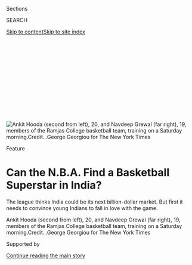 <div id="app">

<div>

<div>

<div>

<div class="NYTAppHideMasthead css-ikk3s8 e1suatyy0">

<div class="section css-133zg39 e1suatyy2">

<div class="css-eph4ug er09x8g0">

<div class="css-6n7j50">

</div>

<span class="css-1dv1kvn">Sections</span>

<div class="css-10488qs">

<span class="css-1dv1kvn">SEARCH</span>

</div>

[Skip to content](#site-content)[Skip to site
index](#site-index)

</div>

<div class="css-10698na e1huz5gh0">

</div>

</div>

</div>

</div>

<div data-aria-hidden="false">

<div id="site-content" data-role="main">

<div>

<div class="css-1aor85t" style="opacity:0.000000001;z-index:-1;visibility:hidden">

<div class="css-1hqnpie">

<div class="css-epjblv">

<span class="css-z6pdnw">Can the N.B.A. Find a Basketball Superstar in
India?</span>

</div>

<div class="css-k008qs">

<div class="css-1iwv8en">

<span class="css-18z7m18"></span>

<div>

<div>

</div>

</div>

</div>

<span class="css-1n6z4y"></span>

<div class="css-1705lsu">

<div class="css-4xjgmj">

<div class="css-4skfbu" data-role="toolbar" data-aria-label="Social Media Share buttons, Save button, and Comments Panel with current comment count" data-testid="share-tools">

  - 
  - 
  - 
  - 
    
    <div class="css-6n7j50">
    
    </div>

  - 
  - 

</div>

</div>

</div>

</div>

</div>

</div>

<div class="css-11qgg8s">

</div>

<div id="fullBleedHeaderContent">

<div class="css-9fsmc8">

![<span class="css-i48y28 e13ogyst0" data-aria-hidden="true">Ankit Hooda
(second from left), 20, and Navdeep Grewal (far right), 19, members of
the Ramjas College basketball team, training on a Saturday
morning.</span><span class="css-ach9cc e1z0qqy90" itemprop="copyrightHolder"><span class="css-1ly73wi e1tej78p0">Credit...</span><span><span>George
Georgiou for The New York
Times</span></span></span>](https://static01.graylady3jvrrxbe.onion/images/2019/10/06/magazine/06mag-indiannba/06mag-indiannba-articleLarge.jpg?quality=75&auto=webp&disable=upscale)

</div>

<div class="css-1aqq9tq">

Feature

<div class="css-1vkm6nb ehdk2mb0">

# Can the N.B.A. Find a Basketball Superstar in India?

</div>

The league thinks India could be its next billion-dollar market. But
first it needs to convince young Indians to fall in love with the game.

</div>

<div class="css-nwzfg5 e1gnum310">

<span class="css-1f9pvn2 magazine">Ankit Hooda (second from left), 20,
and Navdeep Grewal (far right), 19, members of the Ramjas College
basketball team, training on a Saturday
morning.</span><span class="css-ach9cc e1z0qqy90" itemprop="copyrightHolder"><span class="css-1ly73wi e1tej78p0">Credit...</span><span><span>George
Georgiou for The New York Times</span></span></span>

</div>

<div id="sponsor-wrapper" class="css-1hyfx7x">

<div id="sponsor-slug" class="css-19vbshk">

Supported by

</div>

[Continue reading the main
story](#after-sponsor)

<div id="sponsor" class="ad sponsor-wrapper" style="text-align:center;height:100%;display:block">

</div>

<div id="after-sponsor">

</div>

</div>

<div class="css-1fl1393 e1gnum311">

<div class="css-18e8msd">

<div class="css-vp77d3 epjyd6m0">

<div class="css-1baulvz">

By <span class="css-1baulvz last-byline" itemprop="name">Reid
Forgrave</span>

</div>

</div>

  - 
    
    <div class="css-1ea1lzw e16638kd2">
    
    Oct. 3,
    2019
    
    </div>

  - 
    
    <div class="css-4xjgmj">
    
    <div class="css-d8bdto" data-role="toolbar" data-aria-label="Social Media Share buttons, Save button, and Comments Panel with current comment count" data-testid="share-tools">
    
      - 
      - 
      - 
      - 
        
        <div class="css-6n7j50">
        
        </div>
    
      - 
      - 
    
    </div>
    
    </div>

</div>

</div>

</div>

<div class="section meteredContent css-1r7ky0e" name="articleBody" itemprop="articleBody">

<div class="css-1fanzo5 StoryBodyCompanionColumn">

<div class="css-53u6y8">

<span class="css-ggqk20 ethc9we0">T</span>he soupy morning air in one of
the world’s most polluted cities had all but cleared by the time
Saturday morning’s outdoor practice ended for the men’s basketball team
at Ramjas College. If players had to wait out New Delhi’s smog, they
would never practice, because there are few indoor courts in India.
Ankit Hooda, a 20-year-old student who is one of the team’s best
players, lingered on the court and laughed as his friend showed off a
right ring finger that was dripping blood. Moments before, his teammate,
Navdeep Grewal, had sliced the finger on the metal rim while dunking the
ball. For Grewal, who is 19, playing this sport is a joy. Grewal is the
son of a military man, firmly ensconced in India’s middle class. Hooda,
however, is not from the same class. To him, basketball means much more.

Hooda is shorter than Grewal but a better shooter. The wallpaper on his
phone shows J.J. Redick, the New Orleans Pelicans’ guard, one of the
best shooters in the N.B.A. Hooda is from a three-room house in Haryana,
a state in northern India. His father grows wheat and rice on a 15-acre
farm, where Hooda grew up a farmhand, feeding and milking cows, hitching
the bull to the plow to sow seeds and spread fertilizer. Farming was not
the life he wanted, though. By Indian standards, his family was not
poor, but he felt stuck, a city boy in a country life. The first time he
heard about basketball, when he was 14, it sounded like a way out.

Through his teens, Hooda woke up at 5 in the morning to train: skipping
rope, doing push-ups, running stairs. After school, he biked to the only
court around. He has found inspiration in the few Indian players who
have come close to reaching the N.B.A. — [Satnam
Singh](https://www.nytimes3xbfgragh.onion/2015/07/30/world/asia/satnam-singh-india-nba-basketball.html),
the first Indian-born player selected in the N.B.A. draft, in 2015;
[Amjyot Singh](https://gleague.nba.com/player/amjyot-singh/), who has
played in the N.B.A.’s minor-league system; and [Princepal
Singh](https://in.nba.com/news/princepal-singh-latest-punjabi-star-make-basketball-headlines-jr-nba-academy-india/1pfhe26tjegbl1tc2p7udtphhx),
an 18-year-old near-seven-footer who is now considered India’s top
N.B.A. prospect — and he knows that if a player from India makes it to
the N.B.A., his sport would become a national phenomenon. But he is
realistic. Above all, he wants to ensure financial security and a more
suitable path for himself: a government job as a physics teacher.

</div>

</div>

<div class="css-1fanzo5 StoryBodyCompanionColumn">

<div class="css-53u6y8">

“I wouldn’t have gotten admission to this college if I was not playing
basketball,” Hooda told me in Hindi through an interpreter. Many Indian
colleges have athlete quotas they have to fill, as part of the national
government’s effort to improve the country’s sports performances; that’s
how Hooda got in. “It’s not that basketball will be a means to my life.
But basketball will remain a passion forever. It’s a way of life for me.
There are so many courts being put up in various colleges and schools.
Once you put up the courts, people will say: ‘What is that he’s playing?
Is that basketball?’ ”

</div>

</div>

<div class="css-79elbk" data-testid="photoviewer-wrapper">

<div class="css-z3e15g" data-testid="photoviewer-wrapper-hidden">

</div>

<div class="css-1a48zt4 ehw59r15" data-testid="photoviewer-children">

![<span class="css-i48y28 e13ogyst0" data-aria-hidden="true">Marc
Pullés, head of basketball operations for N.B.A. India, putting on a
“train the trainer” clinic for physical-education teachers in
Bangalore.</span><span class="css-ach9cc e1z0qqy90" itemprop="copyrightHolder"><span class="css-1ly73wi e1tej78p0">Credit...</span><span>George
Georgiou for The New York
Times</span></span>](https://static01.graylady3jvrrxbe.onion/images/2019/10/06/magazine/06mag-indiannba-02/06mag-indiannba-02-articleLarge.jpg?quality=75&auto=webp&disable=upscale)

</div>

</div>

<div class="css-1fanzo5 StoryBodyCompanionColumn">

<div class="css-53u6y8">

The car-horn-heavy soundtrack of urban India played in the background.
Nearby, a street vendor carried a sizzling skillet of kebabs on his head
and a group of 50 students played cricket. Basketball has not yet fully
captured the Indian imagination — Hooda guessed that only a tiny
percentage of the students in his college, which is part of the
University of Delhi system, are avid basketball players — but it was
noteworthy that, after the men’s team finished, a group of 10 or so
students walked onto the court and started shooting. One wore a Jordan
Brand Nike sweatshirt. “Basketball is as American as you can get,” Hooda
told me. “It’s like when you go to America and ask to find cricketers.
That’s how it is trying to find basketballers here.”

That is changing. While cricket is still the country’s dominant sport —
the 2019 International Cricket Council World Cup attracted 545 million
Indian viewers, far exceeding the entire population of the United States
— plenty see basketball as a faster-paced alternative, fit for a country
that’s simultaneously urbanizing and getting younger. The N.B.A. has
invested accordingly: Its projects include a youth basketball program
that it claims has reached 10 million Indian children; an N.B.A.-run
basketball academy located outside New Delhi that houses, educates and
trains two dozen teenagers full time; and the hosting of the N.B.A.’s
first preseason games in India, when the Sacramento Kings play the
Indiana Pacers in Mumbai this month. At a September rally in Houston for
India’s prime minister, Narendra Modi, President Trump touted the
upcoming games and asked, “[Am I
invited](https://www.youtube.com/watch?v=iXwnrB0OkrU)?” Afterward, the
[Hindustan
Times](https://www.hindustantimes.com/india-news/am-i-invited-mr-prime-minister-trump-on-india-s-first-nba-game/story-15hW9MfyEAwyO1FtrpPT4M.html)
referred to the N.B.A. as “the latest U.S. export to India.”

Scenes like the one at Ramjas College are becoming more common
throughout India. In a farming village newly encroached upon by New
Delhi’s sprawl, a teenage boy wakes up in his family’s one-room
apartment before dawn and turns the television on to an N.B.A. game
broadcast in Hindi. In an upper-class development down the road,
promising teenage prospects train in that N.B.A.-funded academy, its
avowed goal to produce the first Indian N.B.A. player. Some 1,300 miles
south, in Bangalore, a teenage girl prepares to leave for the United
States as the second Indian woman to secure a Division I college
basketball scholarship. Down the road, hundreds of physical-education
teachers meet in an outdoor stadium and receive instructions in a
Basketball 101 class: “The team with the ball is on offense. They try to
score points by shooting the ball through the hoop.” In Mumbai,
thousands have gathered for years at outdoor courts on rainy summer
evenings for the Monsoon League, where the games go late into the night
in a partylike setting.

“I call India a raucous democracy — its colors, its smells, its spices,”
[Vivek Ranadivé, chairman of the
Kings](https://www.nytimes3xbfgragh.onion/2019/10/03/sports/vivek-ranadive-sacramento-kings.html)
and the first person of Indian descent to own an N.B.A. franchise, told
me. “If there was a country that was a symbol of basketball, to me
India’s that country. Basketball is color. It’s a spectacle. It’s
nonstop action. It’s celebrity. It’s
music.”

</div>

</div>

<div class="css-79elbk" data-testid="photoviewer-wrapper">

<div class="css-z3e15g" data-testid="photoviewer-wrapper-hidden">

</div>

<div class="css-1a48zt4 ehw59r15" data-testid="photoviewer-children">

<div class="css-1xdhyk6 erfvjey0">

<span class="css-1ly73wi e1tej78p0">Image</span>

<div class="css-zjzyr8">

<div data-testid="lazyimage-container" style="height:257.77777777777777px">

</div>

</div>

</div>

<span class="css-i48y28 e13ogyst0" data-aria-hidden="true">The N.B.A.
Basketball School at Ramagya School,
Noida.</span><span class="css-ach9cc e1z0qqy90" itemprop="copyrightHolder"><span class="css-1ly73wi e1tej78p0">Credit...</span><span>George
Georgiou for The New York Times</span></span>

</div>

</div>

<div class="css-1fanzo5 StoryBodyCompanionColumn">

<div class="css-53u6y8">

It is, Ranadivé believes, the perfect sport for India. “I won’t be
greedy and say we’re going to replace cricket as the national pastime,”
he says. “But I’ll be greedy and say we’ll become a strong No. 2.”

*\[*[*Read a profile of Vivek
Ranadivé*](https://www.nytimes3xbfgragh.onion/2019/10/03/sports/vivek-ranadive-sacramento-kings.html)*.\]*

**When Adam Silver,** the commissioner of the N.B.A., started working
full time for the league, he was a 30-year-old lawyer whose first
assignment was to write a position paper about the Dream Team. It was
1992, and the American men’s Olympic basketball team, whose stars
included Michael Jordan, Magic Johnson and Larry Bird, was about to
become a sensation at the Summer Games in Barcelona. At the time, the
N.B.A. was lukewarm about allowing its American stars to compete in the
Olympics, but Silver argued it was best not just for the N.B.A. but also
for the sport. As Silver ascended to the top of the N.B.A.’s hierarchy,
he noticed that two phenomena tended to account for how young
international players became interested in basketball. One was the Dream
Team. The other was Michael Jordan videos. The lessons he took from this
observation have become accepted wisdom: Expanding the N.B.A.’s global
reach is as much about selling individual stars as about selling the
sport itself.

In the nearly three decades since the Dream Team won the gold medal, the
N.B.A. has become an increasingly international league, with roughly a
quarter of its players coming from outside the United States, up from
less than 5 percent at around the time of the Barcelona Olympics. Last
season underscored just how global the N.B.A. has become. The Toronto
Raptors were the first team from outside the United States to win a
championship, and international players virtually swept the
end-of-season awards. The M.V.P. was Giannis Antetokounmpo, born in
Greece to Nigerian immigrants. The rookie of the year was Luka Doncic,
who comes from Slovenia and whose game blossomed in Spain. The defensive
player of the year was Rudy Gobert, from France, and the most improved
player was Pascal Siakam, from Cameroon. That same month, Rui Hachimura
became the first Japanese player selected in the first round of the
N.B.A. draft.

Benchmarks like these show how far the league has come from the days
when Silver’s predecessor as commissioner, David Stern, shipped video
cassettes to Italy in the 1980s so recorded games could be broadcast a
week later. The international push has been decades in the making. In
1987, at the McDonald’s Open in Milwaukee, the Soviet national team
played the Milwaukee Bucks and a professional Italian team. The next
year, the Atlanta Hawks, then owned by Ted Turner, toured the Soviet
Union. The first regular-season games to take place abroad followed in
1990, when the Phoenix Suns and Utah Jazz played each other twice in
Tokyo. The league now regularly puts on in-season games in cities like
London and Mexico City, and preseason games worldwide — in China, Spain,
the Philippines, Brazil. The N.B.A.’s growth abroad is especially
striking when contrasted with that of the N.F.L., an older league that,
despite its own efforts to appeal to international audiences, still has
not gained a lasting foothold overseas. Major League Baseball has found
audiences in Latin America and parts of Asia, but its spread has not
been as swift and
broad.

</div>

</div>

<div class="css-79elbk" data-testid="photoviewer-wrapper">

<div class="css-z3e15g" data-testid="photoviewer-wrapper-hidden">

</div>

<div class="css-1a48zt4 ehw59r15" data-testid="photoviewer-children">

<div class="css-1xdhyk6 erfvjey0">

<span class="css-1ly73wi e1tej78p0">Image</span>

<div class="css-zjzyr8">

<div data-testid="lazyimage-container" style="height:257.77777777777777px">

</div>

</div>

</div>

<span class="css-i48y28 e13ogyst0" data-aria-hidden="true">Farooque
Shaikh (far left, in back) coaching at the Mastan Y.M.C.A. in the
Nagpada district of
Mumbai.</span><span class="css-ach9cc e1z0qqy90" itemprop="copyrightHolder"><span class="css-1ly73wi e1tej78p0">Credit...</span><span>George
Georgiou for The New York Times</span></span>

</div>

</div>

<div class="css-1fanzo5 StoryBodyCompanionColumn">

<div class="css-53u6y8">

Global expansion is one of Silver’s key goals. He took his first big
foreign trip as N.B.A. commissioner shortly after getting the job in
2014 — to India, with Ranadivé. Silver wants the portion of the league’s
revenue that comes from international sources to rise from its current
20 percent to 50 percent within 20 years. For that to happen, the league
must cultivate more global stars. As part of the effort, it has so far
established seven basketball training centers around the world. The
N.B.A. Academy India opened in 2017; the other academies are in
Australia, Mexico, Senegal and China, which has three. The sport’s
explosive growth in China stokes — and offers guidance for — the
N.B.A.’s ambitions in India. Basketball was introduced to China in the
1890s. The country fielded an Olympic team in 1936, and in the 1980s
Stern met with officials from its state-run television network to
broadcast games there. By 1994, CCTV was broadcasting every game of the
N.B.A. Finals. But the sport didn’t truly take off in China until 2002,
when the Houston Rockets used the No. 1 overall pick to draft Yao Ming,
a 7-foot-6 center from Shanghai. More than 200 million Chinese watched
Yao’s first game. Basketball is now one of the most popular sports in
the country, and the N.B.A. says its operations there are valued at more
than $4 billion.

</div>

</div>

<div class="css-1fanzo5 StoryBodyCompanionColumn">

<div class="css-53u6y8">

[*\[Read about the struggles of the
W.N.B.A.\]*](https://www.nytimes3xbfgragh.onion/2019/09/02/magazine/wnba-atlanta-dream.html)

The N.B.A.’s recent focus on India seeks to bolster the basketball
infrastructure there, from grass roots to the highest level. With
India’s population poised to surpass China’s, its 1.3 billion people
represent a huge potential market for the N.B.A. But for an enterprise
that surpassed $8 billion in revenue in the 2017-18 season while basking
in the glow of its association with progressive politics, the N.B.A.’s
India venture presents a challenge. For all its economic growth and
nouveau riches — more billionaires reside in India than anywhere other
than the U.S., China and Germany, according to Forbes — the country is
still impoverished. Its poverty rate, upward of 21 percent, is one of
the world’s highest. The per capita gross domestic product in 2018
ranked 142nd out of 187 countries, according to the International
Monetary Fund, and the per capita income is roughly $150 a month. But
the N.B.A. isn’t in India on a charity mission. It wants to find the
first Indian basketball star.

There’s something of a paradox in this endeavor to turn India into the
N.B.A.’s next frontier: The N.B.A. needs that single, Yao Ming-like
superstar to boost the sport’s popularity, yet a widespread Indian
basketball culture is probably needed to create that superstar. The
N.B.A. is trying. India’s Jr. N.B.A. program — the league’s
international youth program for children from 6 to 14 — is by far the
world’s largest. The N.B.A. has trained more than 10,000 Indian
physical-education teachers and staged more than 1,500 grass-roots
events in 34 Indian cities. N.B.A. All-Stars like Kevin Durant have
visited. Four Indian television networks broadcast more than 300 live
N.B.A. games a season, including 85 with Hindi commentary, and during
the 2017-18 season — the first in which the N.B.A. Finals were broadcast
in both English and Hindi — the games captured more than 91 million
viewers. As the N.B.A. scours India for a unicorn-like breakout player,
it’s also doing something else: spreading the N.B.A.’s vision of itself
as the embodiment of select American virtues. It’s an evangelistic
impulse that has been a part of the sport since its creation.

**High above Midtown** Manhattan, in the 52-story Olympic Tower, 7,000
miles from where the Ramjas College team practices on a dusty outdoor
court, Silver suddenly materialized in a conference room overlooking St.
Patrick’s Cathedral one afternoon last December. His white dress shirt
partly untucked, he appeared quite caffeinated, speeding through
sentences like Russell Westbrook on a fast break. Silver swept through
an array of topics — the phenom Zion Williamson, then playing at
Silver’s alma mater, Duke University, on his way to becoming the No. 1
pick in the draft; the success of small-market teams in San Antonio and
Oklahoma City — before he got to the N.B.A.’s ambitions in India and how
the league sells itself as a global
brand.

</div>

</div>

<div class="css-79elbk" data-testid="photoviewer-wrapper">

<div class="css-z3e15g" data-testid="photoviewer-wrapper-hidden">

</div>

<div class="css-1a48zt4 ehw59r15" data-testid="photoviewer-children">

<div class="css-1xdhyk6 erfvjey0">

<span class="css-1ly73wi e1tej78p0">Image</span>

<div class="css-zjzyr8">

<div data-testid="lazyimage-container" style="height:257.77777777777777px">

</div>

</div>

</div>

<span class="css-i48y28 e13ogyst0" data-aria-hidden="true">Pranav Prince
(front, center), 15, a 6-foot-6 player whom coaches consider one of the
most promising young Indian
prospects.</span><span class="css-ach9cc e1z0qqy90" itemprop="copyrightHolder"><span class="css-1ly73wi e1tej78p0">Credit...</span><span>George
Georgiou for The New York Times</span></span>

</div>

</div>

<div class="css-1fanzo5 StoryBodyCompanionColumn">

<div class="css-53u6y8">

Basketball has already, Silver believes, become one of two truly global
sports, alongside soccer: “I don’t think it’s an accident they are both
round balls,” he said. “One you use your feet, one you use your hands.”
But there’s more to its appeal than simplicity and minimal equipment
needs. Even though the N.B.A.’s international push was never intended to
serve as an extension of American soft power, it plays — and embraces —
that role. This comes up often when Silver travels to places where the
N.B.A. is seeking to expand.

Government officials abroad and N.B.A. business partners, Silver told
me, “turn the conversation back to American values and to the history of
the league, the principles that underlie this league — which to me are
often the things that we’ve been in the news for, in essence players
speaking out on important issues to them, including political issues.”
His subtext: The N.B.A. celebrates its identity as the most outwardly
politically progressive of the American sports leagues.

Basketball has been linked to spreading values and influence ever since
its beginning. James Naismith, who invented the game in 1891, was a
follower of the “muscular Christianity” movement, which held that
athleticism and discipline could lead not just to physical development
of the body but also to moral development of the soul. For him,
basketball — not an explicitly Christian game, but one that eschewed
violence and encouraged teamwork and character development — was an
evangelical tool. Within a few years of Naismith’s inventing the game at
the International Y.M.C.A. Training School in Springfield, Mass.,
missionaries introduced it to China. Missionaries did the same in
France, Turkey and Brazil.

</div>

</div>

<div class="css-1fanzo5 StoryBodyCompanionColumn">

<div class="css-53u6y8">

Part of the N.B.A.’s delicate balance overseas is the league’s alignment
with progressive politics. This means more than vague memes of
flag-waving and apple pie. It includes LeBron James publicly condemning
police violence against black men; Steve Kerr, the Golden State Warriors
coach, advocating gun-control legislation; Gregg Popovich, the San
Antonio Spurs coach, criticizing President Trump; and Jason Collins
becoming the first openly gay athlete to play in one of the four major
American sports leagues — and it also happens to be considered the
league in which the players and their union wield the most power in
relation to the teams. As far as Silver is concerned, as long as the
sport itself continues to be more important than the N.B.A. and its
players’ progressive bent — which might not be as eagerly received in
places like authoritarian China — that’s
fine.

</div>

</div>

<div style="max-width:100%;margin:0 auto">

<div class="css-17dprlf" data-id="100000006741003" data-slug="06mag-IndianNba-pullquote1" style="max-width:600px">

</div>

</div>

<div class="css-1fanzo5 StoryBodyCompanionColumn">

<div class="css-53u6y8">

“These are human issues, and they transcend politics,” Silver said.
“When people talk about LeBron’s response to ‘Shut up and dribble’ ” —
the public reprimand of James by Fox News’s Laura Ingraham after he
spoke out on social issues — “I say, ‘Good for LeBron.’ But I also point
out that Bill Russell decades earlier was there at the Lincoln Memorial
during the ‘I Have a Dream’ speech that Martin Luther King Jr. gave.
This has been part of the DNA of this league since its earliest days.”

The N.B.A.’s touting its progressive bona fides can ring hollow at
times: For years it tolerated the racism of the Los Angeles Clippers’
owner, Donald Sterling, for example, before Silver, amid an outcry by
players and the public, pushed him out of the league. But the league has
leaned into its players’ politics during the Trump era. There’s an
obvious counterexample, one that Silver hesitates to acknowledge: the
N.F.L. The controversy that resulted from Colin Kaepernick’s kneeling
during the national anthem in 2016 has been a political flash point ever
since. In his lawsuit against the N.F.L., recently settled, Kaepernick
claimed that the league had blackballed him. The N.B.A. has a
longstanding rule that players must stand for the anthem, but that was
mostly ignored by the media during the Kaepernick saga, even as the
N.F.L. faced intense criticism. Perhaps the politics of many of the
league’s players provide cover for its own anthem policy. But the idea
of America evoked by the N.F.L. is different from its N.B.A. equivalent.
Whether this is partly because the N.B.A.’s gentler vision is more
palatable to an international community, or partly because the N.F.L.’s
endemic violence simply doesn’t sell abroad, the N.F.L. has never taken
off internationally the way the N.B.A. has.

As I got ready to leave the Manhattan conference room, Silver stopped
me. “I want to show you one thing before you leave,” he said. He dashed
into his office, then returned with a marked-up recent copy of The New
York Times. “I actually cut it out to send to my colleagues,” Silver
said, thrusting the folded-up newspaper at me. The front section
included a profile of the president of the Democratic Republic of Congo,
Joseph Kabila, who was stepping down after nearly two war-torn (and
corruption-tinged) decades of rule, in one of the poorest countries on
earth. Silver had marked the second paragraph in red marker: “He enjoys
watching the N.B.A. and gets on with little sleep.”

[*\[The Lonely Mission of India’s sole
luger.\]*](https://www.nytimes3xbfgragh.onion/interactive/2018/02/01/magazine/winter-olympics-luge-india.html)

**When sports are** exported, some things are lost in translation,
others gained. A decade ago, the N.B.A. hired Troy Justice, then the
athletic director at Cincinnati Christian University, as its first
employee in India. Justice moved to Mumbai and saw what he considered a
distinctly Indian style of basketball. The pace was frenetic almost to
the point of being out of control. Coaches taught players to grab a
defensive rebound, cup the ball against their arm, take a cricket hop
and toss the ball over the top for a teammate to chase it down. “Hurry,
hurry\!” coaches would
shout.

</div>

</div>

<div class="css-79elbk" data-testid="photoviewer-wrapper">

<div class="css-z3e15g" data-testid="photoviewer-wrapper-hidden">

</div>

<div class="css-1a48zt4 ehw59r15" data-testid="photoviewer-children">

<div class="css-1xdhyk6 erfvjey0">

<span class="css-1ly73wi e1tej78p0">Image</span>

<div class="css-zjzyr8">

<div data-testid="lazyimage-container" style="height:257.77777777777777px">

</div>

</div>

</div>

<span class="css-i48y28 e13ogyst0" data-aria-hidden="true">Practice at
Dribble Academy, a program created to teach neighborhood kids basketball
in the village of Gejha, in
Noida.</span><span class="css-ach9cc e1z0qqy90" itemprop="copyrightHolder"><span class="css-1ly73wi e1tej78p0">Credit...</span><span>George
Georgiou for The New York Times</span></span>

</div>

</div>

<div class="css-1fanzo5 StoryBodyCompanionColumn">

<div class="css-53u6y8">

“Everything in India moves at a fast pace,” Justice says. “That’s their
style of basketball — find an opening and move forward.” His perspective
evokes the national stereotypes that are said to be reflected in the way
some countries play soccer: The Germans are mechanical, precise and
highly coached; the Brazilians value flair and freedom of expression;
the Spaniards prefer intricate passing and elegance. Indian basketball
was a messy and frantic beauty. Justice wanted to refine the game
without erasing its essence.

The most refined version of Indian basketball could be found earlier
this year on the outskirts of New Delhi, past an elegant resort with a
Greg Norman-designed golf course and through the guarded gates of the
Jaypee Integrated Sports Complex. Inside the gym, a player touched a
coach’s feet as a sign of respect. Practice resembled a developmental
session for collegebound American prospects. A group of players, each
standing nearly seven feet tall, practiced post-up moves. Guards worked
on transition offense, then ran off screens for catch-and-shoot
three-pointers. “For India,” said Marc Pullés, a Spaniard in charge of
basketball operations for N.B.A. India, “this is like our Dream Team.”

On the third floor were bunks for 24 teenage boys. “When they
interviewed me, they said, ‘You gotta get us an N.B.A. player in five
years,’ ” said Scott Flemming, a former collegiate coach who now leads
N.B.A. Academy India. They were joking — kind of. Producing an N.B.A.
player is ultimately how Flemming will be judged. He seemed to think he
was up to the job when he self-deprecatingly recalled an episode from
his days coaching for Mount Vernon Nazarene University, a small private
school in Ohio. Flemming came back from a tournament and told
colleagues, “I saw a skinny six-four kid who looks pretty good” — a
14-year-old named LeBron James.

Flemming thinks Pranav Prince, who is 15, looks pretty good, too. He’s
6-foot-6, with long, thin limbs suited for basketball. He’s taking his
naturally smooth game — refined moves when he dribbles past defenders, a
silky, high-arcing jump shot, surprising toughness — and learning to
play point guard. Flemming sees him as a Division I prospect. The N.B.A.
has relationships with American college programs and sends Indian
prospects to American basketball camps and tournaments where a college
coach might take notice. For Prince, a spike in development, or a growth
spurt, could push him to a basketball future even beyond a Division I
program.

</div>

</div>

<div class="css-79elbk" data-testid="photoviewer-wrapper">

<div class="css-z3e15g" data-testid="photoviewer-wrapper-hidden">

</div>

<div class="css-1a48zt4 ehw59r15" data-testid="photoviewer-children">

<div class="css-1xdhyk6 erfvjey0">

<span class="css-1ly73wi e1tej78p0">Image</span>

<div class="css-zjzyr8">

<div data-testid="lazyimage-container" style="height:257.77777777777777px">

</div>

</div>

</div>

<span class="css-i48y28 e13ogyst0" data-aria-hidden="true">Children
watching and playing basketball at the Mastan Y.M.C.A. in the Nagpada
district of
Mumbai.</span><span class="css-ach9cc e1z0qqy90" itemprop="copyrightHolder"><span class="css-1ly73wi e1tej78p0">Credit...</span><span>George
Georgiou for The New York Times</span></span>

</div>

</div>

<div class="css-1fanzo5 StoryBodyCompanionColumn">

<div class="css-53u6y8">

After practice, Prince — wide-eyed, seemingly still in shock that he had
made it this far — recounted his journey. He spoke in English, as most
at the program do. Prince comes from a small village, where his father
drove a cab and his mother was a police officer. For several years he
stayed with his grandmother; his parents had moved to a bigger city in
order to get his sister treatment for blood cancer. When his grandmother
learned Prince’s friends were smoking cigarettes, she sent him to live
with his parents.

By the time Prince was 10, his father decided to channel his son’s
energy into sports. They watched N.B.A. games together, and his father
told him, “I need you to play in this league.” They woke up at 5 a.m.
for the first of three daily practices. They studied Stephen Curry’s
ballhandling on YouTube. Prince practiced shooting until well after
sunset. At 13, he tried out for the academy. He didn’t make it. “I won’t
stop until you succeed,” his father said. Last spring, Prince made it.
“My father was crying,” he said. “He told me, ‘This is your first step
toward your goal.’ ”

</div>

</div>

<div class="css-1fanzo5 StoryBodyCompanionColumn">

<div class="css-53u6y8">

Prince knows that becoming the Indian Yao Ming is the longest of long
shots. Two players recently moved from the India academy to the N.B.A.
Global Academy in Australia, the league’s hub for its top international
prospects. But the contrasting reality is, players get cut. For each of
these young players, the academy is an opportunity, but the N.B.A. —
which pays seven scouts to fan out around the country to identify
basketball talents — is not in this business for altruism. Prince hopes
basketball takes him to the N.B.A. Or maybe another professional league;
that might enable him to make a decent living and send some money to his
parents.

It’s an ambition often expressed by Indian players. Harsh Dagar, who is
13, is another promising prospect, and his only goal is to help his
mother, widowed eight years ago when his father died of typhoid fever.
Maybe all the time Prince and Dagar have spent on the court will lead to
the United States. But if their basketball careers end here, they say
that the experience will have been worth it. They practice at 6 three
mornings a week before school, then at 3:15 six afternoons a week. They
work with tutors and learn to be on time — five minutes early to
everything, combating “IST,” or “Indian Stretchable Time.” “Without
basketball,” Prince said, “I’d be going toward the bad
things.”

</div>

</div>

<div style="max-width:100%;margin:0 auto">

<div class="css-17dprlf" data-id="100000006741009" data-slug="06mag-IndianNba-pullquote2" style="max-width:600px">

</div>

</div>

<div class="css-1fanzo5 StoryBodyCompanionColumn">

<div class="css-53u6y8">

**Three goats wandered** near the Mastan Y.M.C.A. in Mumbai’s Nagpada
neighborhood. The aroma of lamb shawarma floated over two dusty
basketball courts. A law student played alongside a man from the nearby
slum. In the corner, a half-dozen homeless laborers slept on blankets.
Ashok Anjara, a 43-year-old mining financier who splits time between
Mumbai, London and New York, explained to me how these inner-city courts
are a metaphor for an India that’s transitioning from third-world
country to world power. “This area has a reputation: the gangsters, the
underworld, the crime kingpins,” Anjara said. “Every Don Corleone in
India was brought up in this neighborhood. And in the middle of that
area, you find this patch of hope.”

Anjara calls these courts Mumbai’s basketball incubator. Captains for
the Indian men’s national team learned the game here. When a heated game
is underway, thousands of spectators crowd the concrete steps. The
original Monsoon League, with games that started in the rain at 11 p.m.,
used to be played here during August, before moving to another nearby
location — the league was created so that neighborhood kids wouldn’t
have to go without basketball for the entirety of the four-month monsoon
season. “Basketball here has always been played with very high
enthusiasm, if not at a very high level,” Anjara told me. “But a billion
people? That’s the biggest friend basketball in India can have.” What he
meant was that there has to be a future N.B.A. talent somewhere in this
huge country.

Anjara motioned to the referee. His name was Farooque Shaikh. His family
was among the 10 million refugees who migrated to India from present-day
Bangladesh after the India-Pakistan war of 1971. They found shelter in a
one-room shanty a few blocks from the Mastan Y.M.C.A. Shaikh is 39 now,
and he still lives in the same shanty, No. 25. He went to school only
through fourth grade. He has a wife and six children, the oldest a
16-year-old daughter, the youngest a 3-year-old son. Every day for two
decades he has risen at 6 to wash cars. He has a stable of clients: 50
motorcycles and eight cars a day. He makes $7 a month per car and $4 a
month per motorcycle. He’s done by 2 p.m., spends a few hours with his
family, then heads to the court, where he coaches and referees until
late at night.

“We live within our means,” he said in Hindi through an interpreter.
“When your means are less, you need less. It could be better, but I’m
happy it’s not worse. It’s basketball that stopped me from falling into
a life of misery and crime. In the shanties around me there’s drugs,
crime, alcohol. Everyone I grew up with, they have been ruined.
Basketball gave me a focus.”

</div>

</div>

<div class="css-1fanzo5 StoryBodyCompanionColumn">

<div class="css-53u6y8">

It gave him something else too. The Mastan Y.M.C.A. pays him about $100
a month, and that enables him to send his children to private school —
an English-speaking school, the best around, he said, with evident
pride. As we walked toward his home next to a 25-story high-rise, he
pulled out his cellphone to show me a photo of his son Fardeen, who is
6, wearing a Mastan jersey. Shaikh speaks to the neighborhood kids about
staying on the right path. In a country that refers to teachers as
“gurus,” Shaikh has moved up in status, from just another shanty kid
to a respected basketball guru.

Shaikh put his children to bed, and soon the lights on the court went
off. Anjara moonlights as a sports agent, India’s only agent certified
by the International Basketball Federation. He shares a goal with the
N.B.A.: to get an Indian into the world’s best basketball league and to
watch the sport take off at home. But as a Mumbaikar who learned to play
on these courts, he emphasizes that basketball’s spread in India does
more than just increase revenues for an American-based business. The
world won’t feel the impact from Shaikh’s rise in social status brought
about by basketball. But Shaikh’s experience suggests how the
establishment of a real Indian basketball culture can produce benefits
beyond the N.B.A.’s bottom line.

“The hope he’s gotten from basketball — that’s inspirational,” Anjara
told me. “When we were nothing, this game gave us something. Without
basketball, he would have been a nobody — a nobody. Now all the families
around here have to talk to Farooque. Otherwise he would be a nobody,
living in a shanty, washing cars, and nobody would give a damn.”

</div>

</div>

</div>

<div>

</div>

<div>

</div>

<div>

</div>

<div>

<div id="bottom-wrapper" class="css-1ede5it">

<div id="bottom-slug" class="css-l9onyx">

Advertisement

</div>

[Continue reading the main
story](#after-bottom)

<div id="bottom" class="ad bottom-wrapper" style="text-align:center;height:100%;display:block;min-height:90px">

</div>

<div id="after-bottom">

</div>

</div>

</div>

</div>

</div>

## Site Index

<div>

</div>

## Site Information Navigation

  - [© <span>2020</span> <span>The New York Times
    Company</span>](https://help.nytimes3xbfgragh.onion/hc/en-us/articles/115014792127-Copyright-notice)

<!-- end list -->

  - [NYTCo](https://www.nytco.com/)
  - [Contact
    Us](https://help.nytimes3xbfgragh.onion/hc/en-us/articles/115015385887-Contact-Us)
  - [Work with us](https://www.nytco.com/careers/)
  - [Advertise](https://nytmediakit.com/)
  - [T Brand Studio](http://www.tbrandstudio.com/)
  - [Your Ad
    Choices](https://www.nytimes3xbfgragh.onion/privacy/cookie-policy#how-do-i-manage-trackers)
  - [Privacy](https://www.nytimes3xbfgragh.onion/privacy)
  - [Terms of
    Service](https://help.nytimes3xbfgragh.onion/hc/en-us/articles/115014893428-Terms-of-service)
  - [Terms of
    Sale](https://help.nytimes3xbfgragh.onion/hc/en-us/articles/115014893968-Terms-of-sale)
  - [Site
    Map](https://spiderbites.nytimes3xbfgragh.onion)
  - [Help](https://help.nytimes3xbfgragh.onion/hc/en-us)
  - [Subscriptions](https://www.nytimes3xbfgragh.onion/subscription?campaignId=37WXW)

</div>

</div>

</div>

</div>
